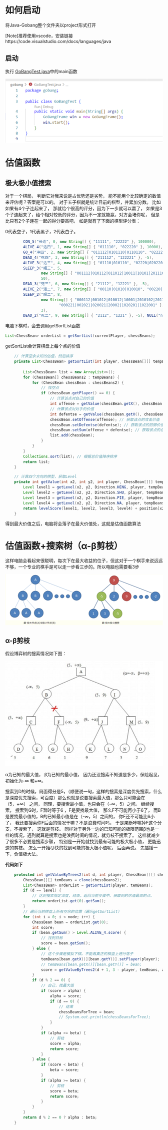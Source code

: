 

# 如何启动

将Java-Gobang整个文件夹以project形式打开

[Note]推荐使用vscode，安装链接https://code.visualstudio.com/docs/languages/java

## 启动

执行 [GoBangTest.java](./gobang/GobangTest.java)中的main函数

![image-20220514212208945](pic/start.png)

# 估值函数

## 极大极小值搜索

对于一个棋局， 判断它对我来说是占优势还是劣势， 能不能用个比较确定的数值来评估呢？答案是可以的。 对于五子棋就是统计目前的棋型，并累加分数。 比如如果有4个子连起来了， 那就给个很高的评分，因为下一步就可以赢了， 如果是3个子连起来了，给个相对较低的评分，因为不一定就能赢，对方会堵你呢， 但是比只有2个子连在一起的得分要高吧， 如是就有了下面的棋型评分表：

0代表空子，1代表黑子，2代表白子。

```java
		CON_5("长连", 0, new String[] { "11111", "22222" }, 100000),
		ALIVE_4("活四", 1, new String[] { "011110", "022220" }, 10000),
		GO_4("冲四", 2, new String[] { "011112|0101110|0110110", "022221|0202220|0220220" }, 500),
		DEAD_4("死四", 3, new String[] { "211112", "122221" }, -5),
		ALIVE_3("活三", 4, new String[] { "01110|010110", "02220|020220" }, 200),
		SLEEP_3("眠三", 5,
				new String[] { "001112|010112|011012|10011|10101|2011102", "002221|020221|022021|20022|20202|1022201" },
				50),
		DEAD_3("死三", 6, new String[] { "21112", "12221" }, -5),
		ALIVE_2("活二", 7, new String[] { "00110|01010|010010", "00220|02020|020020" }, 5),
		SLEEP_2("眠二", 8,
				new String[] { "000112|001012|010012|10001|2010102|2011002",
						"000221|002021|020021|20002|1020201|1022001" },
				3),
		DEAD_2("死二", 9, new String[] { "2112", "1221" }, -5), NULL("null", 10, new String[] { "", "" }, 0);
```

电脑下棋时，会去调用getSortList函数

```java
List<ChessBean> orderList = getSortList(currentPlayer, chessBeans);
```

getSortList会计算棋盘上每个点的价值

```java
	// 计算空余未知的估值，然后排序
	private List<ChessBean> getSortList(int player, ChessBean[][] tempBeans) { // <ChessBean>

		List<ChessBean> list = new ArrayList<>();
		for (ChessBean[] chessBeans2 : tempBeans) {
			for (ChessBean chessBean : chessBeans2) {
				// 找空点
				if (chessBean.getPlayer() == 0) {
					// 计算该点对自己的价值
					int offense = getValue(chessBean.getX(), chessBean.getY(), player, tempBeans);
					// 计算该点对对手的价值
					int defentse = getValue(chessBean.getX(), chessBean.getY(), 3 - player, tempBeans);
					chessBean.setOffense(offense); // 获取该点的攻击价值
					chessBean.setDefentse(defentse); // 获取该点的防御价值
					chessBean.setSum(offense + defentse); // 获取该点的总价值
					list.add(chessBean);
				}
			}
		}
		Collections.sort(list); // 根据总价值降序排序
		return list;
	}
```

```java
	// 计算四个方向的棋型，获取Level
	private int getValue(int x2, int y2, int player, ChessBean[][] tempBeans) {
		Level level1 = getLevel(x2, y2, Direction.HENG, player, tempBeans);
		Level level2 = getLevel(x2, y2, Direction.SHU, player, tempBeans);
		Level level3 = getLevel(x2, y2, Direction.PIE, player, tempBeans);
		Level level4 = getLevel(x2, y2, Direction.NA, player, tempBeans);
		return levelScore(level1, level2, level3, level4) + position[x2][y2];
	}
```

得到最大价值之后，电脑将会落子在最大价值处，这就是估值函数算法

# 估值函数+搜索树（α-β剪枝）

这样电脑会看起来很聪明，每次下在最大收益的位子，但这对于一个棋手来说远远不够，一个专业的棋手是可以走一步看三步的。所以电脑也需要看3步

![Paste_Image.png](pic/估值函数.png)

## α-β剪枝

假设博弈树的搜索情况如下图：

![Paste_Image.png](pic/减枝.png)

α为已知的最大值， β为已知的最小值， 因为还没搜索不知道是多少，保险起见，初始化为-∞  和+∞。

搜索到D的时候，局面得分是5，（顺便说一句，这样的搜索是深度优先搜索，什么是深度优先搜索，可百度）那么也就是说要搜索最大值，那么只可能会在（5，+∞） 之间， 同理，要搜索最小值，也只会在（-∞，5）之间。 
继续搜索， 搜索到G时，F暂时等于6 ，F是要找最大值， 那么F不可能再小于6了， 而B是要找最小值的，B的已知最小值是在（-∞，5）之间的， 你F还不可能比6小了， 我还要搜索你F后面的情况干嘛？不是浪费时间吗， 于是果断咔嚓掉F这个分支，不搜索了， 这就是剪枝。 
同样对于另外一边的已知可能的极限范围β也是一样的情况，遇到就算是搜索也是浪费时间的情况，就剪枝不搜索了。 
这样就减少了很多不必要是搜索步骤， 特别是一开始就找到最有可能的极大极小值， 更能迅速的剪枝。 怎么一开始尽快的找到可能的极大极小值呢， 后面再说。 先插播一下，负值极大法。

**代码如下**

```java
	protected int getValueByTrees2(int d, int player, ChessBean[][] chessBeans2, int alpha, int beta) { //
		ChessBean[][] temBeans = clone(chessBeans2);
		List<ChessBean> orderList = getSortList(player, temBeans);
		if (d == level) {
			// 达到搜索指定深度，结束。返回当前步骤中。获取到的估值最高的点。
			return orderList.get(0).getSum();
		}
		// 遍历当前棋盘上所有空余的位置（遍历getSortList）
		for (int i = 0; i < node; i++) {
			ChessBean bean = orderList.get(0);
			int score;
			if (bean.getSum() > Level.ALIVE_4.score) {
				// 找到目标
				score = bean.getSum();
			} else {
				// 这个步骤是模拟下棋。不能再真正的棋盘上进行落子
				temBeans[bean.getX()][bean.getY()].setPlayer(player);
				// temBeans[bean.getX()][bean.getY()] = bean;
				score = getValueByTrees2(d + 1, 3 - player, temBeans, alpha, beta);
			}
			if (d % 2 == 0) {
				// 自己，找最大值
				if (score > alpha) {
					alpha = score;
					if (d == 0) {
						// 结果
						chessBeansForTree = bean;
						// System.out.println(chessBeansForTree);
					}
				}
				if (alpha >= beta) {
					// 剪枝
					score = alpha;
					return score;
				}
			} else {
				if (score < beta) {
					beta = score;
				}
				if (alpha >= beta) {
					// 剪枝
					score = beta;
					return score;
				}
			}
		}
		return d % 2 == 0 ? alpha : beta;
	}
```

